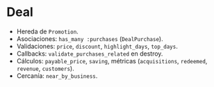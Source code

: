 # Deal

- Hereda de `Promotion`.
- Asociaciones: `has_many :purchases` (`DealPurchase`).
- Validaciones: `price`, `discount`, `highlight_days`, `top_days`.
- Callbacks: `validate_purchases_related` en destroy.
- Cálculos: `payable_price`, `saving`, métricas (`acquisitions`, `redeemed`, `revenue`, `customers`).
- Cercanía: `near_by_business`.
